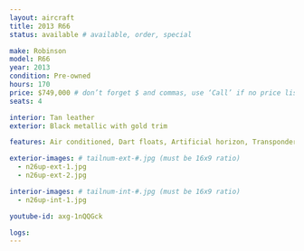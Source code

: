 ```yaml
---
layout: aircraft
title: 2013 R66
status: available # available, order, special

make: Robinson
model: R66
year: 2013
condition: Pre-owned
hours: 170
price: $749,000 # don’t forget $ and commas, use ‘Call’ if no price listed
seats: 4

interior: Tan leather
exterior: Black metallic with gold trim

features: Air conditioned, Dart floats, Artificial horizon, Transponder GTX 330 ADSB in and out, GPS Garmin 420. GDL 88, GDL 39, vertical compass,5 Bose headset, Garmin 796 mounted, Fire extinguisher. Beautiful ship all maintenance by FAA 145 shop.

exterior-images: # tailnum-ext-#.jpg (must be 16x9 ratio)
  - n26up-ext-1.jpg
  - n26up-ext-2.jpg

interior-images: # tailnum-int-#.jpg (must be 16x9 ratio)
  - n26up-int-1.jpg

youtube-id: axg-1nQQGck

logs:
---
```

